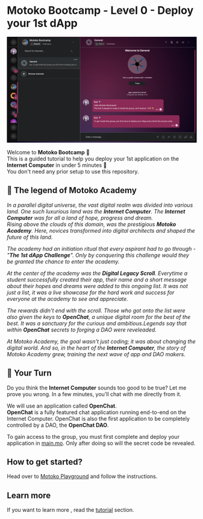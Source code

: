 
# Motoko Bootcamp - Level 0 - Deploy your 1st dApp
![OpenChat](https://raw.githubusercontent.com/Code-and-State/deploy-first-dapp/main/assets/home/chat_icp.png)

Welcome to **Motoko Bootcamp** 👋  <br/>
This is a guided tutorial to help you deploy your 1st application on the **Internet Computer** in under 5 minutes 🤯 <br/>
You don't need any prior setup to use this repository.

## 📜 The legend of Motoko Academy 
_In a parallel digital universe, the vast digital realm was divided into various land. One such luxurious land was the **Internet Computer**. The **Internet Computer** was for all a land of hope, progress and dream. <br/>Rising above the clouds of this domain, was the prestigious **Motoko Academy**. Here, novices transformed into digital architects and shaped the future of this land._  

_The academy had an initiation ritual that every aspirant had to go through - "**The 1st dApp Challenge**". Only by conquering this challenge would they be granted the chance to enter the academy._ 

_At the center of the academy was the **Digital Legacy Scroll**. Everytime a student successfully created their app, their name and a short message about their hopes and dreams were added to this ongoing list. It was not just a list, it was a live showcase for the hard work and success for everyone at the academy to see and appreciate._

_The rewards didn't end with the scroll. Those who got onto the list  were also given the keys to **OpenChat**, a unique digital room for the best of the best. It was a sanctuary for the curious and ambitious.Legends say that within **OpenChat** secrets to forging a DAO were reveleaded._

_At Motoko Academy, the goal wasn't just coding; it was about changing the digital world. And so, in the heart of the **Internet Computer**, the story of Motoko Academy grew, training the next wave of app and DAO makers._

## 🎯 Your Turn
Do you think the **Internet Computer** sounds too good to be true? Let me prove you wrong. In a few minutes, you'll chat with me directly from it. <br/>

We will use an application called **OpenChat**. <br/>
**OpenChat** is a fully featured chat application running end-to-end on the Internet Computer. OpenChat is also the first application to be completely controlled by a DAO, the **OpenChat DAO**.

To gain access to the group, you must first complete and deploy your application in [main.mo](src/main.mo). Only after doing so will the secret code be revealed.

## How to get started?

Head over to [Motoko Playground](https://m7sm4-2iaaa-aaaab-qabra-cai.ic0.app/?tag=2903574997) and follow the instructions.

## Learn more
If you want to learn more , read the [tutorial](/tutorials/README.MD) section.
